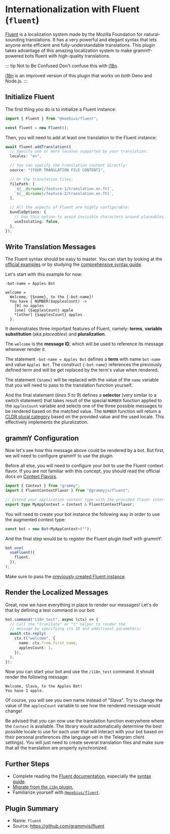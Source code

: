 # Internationalization with Fluent (`fluent`)

[Fluent](https://projectfluent.org/) is a localization system made by the Mozilla Foundation for natural-sounding translations.
It has a very powerful and elegant syntax that lets anyone write efficient and fully-understandable translations.
This plugin takes advantage of this amazing localization system to make grammY-powered bots fluent with high-quality translations.

::: tip Not to Be Confused
Don't confuse this with [i18n](./i18n).

[i18n](./i18n) is an improved version of this plugin that works on both Deno and Node.js.
:::

## Initialize Fluent

The first thing you do is to initialize a Fluent instance:

```ts
import { Fluent } from "@moebius/fluent";

const fluent = new Fluent();
```

Then, you will need to add at least one translation to the Fluent instance:

```ts
await fluent.addTranslation({
  // Specify one or more locales supported by your translation:
  locales: "en",

  // You can specify the translation content directly:
  source: "{YOUR TRANSLATION FILE CONTENT}",

  // Or the translation files:
  filePath: [
    `${__dirname}/feature-1/translation.en.ftl`,
    `${__dirname}/feature-2/translation.en.ftl`,
  ],

  // All the aspects of Fluent are highly configurable:
  bundleOptions: {
    // Use this option to avoid invisible characters around placeables.
    useIsolating: false,
  },
});
```

## Write Translation Messages

The Fluent syntax should be easy to master.
You can start by looking at the [official examples](https://projectfluent.org/#examples) or by studying the [comprehensive syntax guide](https://projectfluent.org/fluent/guide/).

Let's start with this example for now:

```ftl
-bot-name = Apples Bot

welcome =
  Welcome, {$name}, to the {-bot-name}!
  You have { NUMBER($applesCount) ->
    [0] no apples
    [one] {$applesCount} apple
    *[other] {$applesCount} apples
  }.
```

It demonstrates three important features of Fluent, namely: **terms**, **variable substitution** (aka _placeables_) and **pluralization**.

The `welcome` is the **message ID**, which will be used to reference its message whenever render it.

The statement `-bot-name = Apples Bot` defines a **term** with name `bot-name` and value `Apples Bot`.
The construct `{-bot-name}` references the previously defined term and will be get replaced by the term's value when rendered.

The statement `{$name}` will be replaced with the value of the `name` variable that you will need to pass to the translation function yourself.

And the final statement (_lines 5 to 9_) defines a **selector** (very similar to a switch statement) that takes result of the special `NUMBER` function applied to the `applesCount` variable and selects one of the three possible messages to be rendered based on the matched value.
The `NUMBER` function will return a [CLDR plural category](https://www.unicode.org/cldr/cldr-aux/charts/30/supplemental/language_plural_rules.html) based on the provided value and the used locale.
This effectively implements the pluralization.

## grammY Configuration

Now let's see how this message above could be rendered by a bot.
But first, we will need to configure grammY to use the plugin.

Before all else, you will need to configure your bot to use the Fluent context flavor.
If you are not familiar with this concept, you should read the official docs on [Context Flavors](../guide/context#context-flavors).

```ts
import { Context } from "grammy";
import { FluentContextFlavor } from "@grammyjs/fluent";

// Extend your application context type with the provided flavor interface.
export type MyAppContext = Context & FluentContextFlavor;
```

You will need to create your bot instance the following way in order to use the augmented context type:

```ts
const bot = new Bot<MyAppContext>("");
```

And the final step would be to register the Fluent plugin itself with grammY:

```ts
bot.use(
  useFluent({
    fluent,
  }),
);
```

Make sure to pass the [previously created Fluent instance](#initialize-fluent).

## Render the Localized Messages

Great, now we have everything in place to render our messages!
Let's do that by defining a test command in our bot:

```ts
bot.command("i18n_test", async (ctx) => {
  // Call the "translate" or "t" helper to render the
  // message by specifying its ID and additional parameters:
  await ctx.reply(
    ctx.t("welcome", {
      name: ctx.from.first_name,
      applesCount: 1,
    }),
  );
});
```

Now you can start your bot and use the `/i18n_test` command.
It should render the following message:

```text
Welcome, Slava, to the Apples Bot!
You have 1 apple.
```

Of course, you will see you own name instead of "Slava".
Try to change the value of the `applesCount` variable to see how the rendered message would change!

Be advised that you can now use the translation function everywhere where the `Context` is available.
The library would automatically determine the best possible locale to use for each user that will interact with your bot based on their personal preferences (the language set in the Telegram client settings).
You will just need to create several translation files and make sure that all the translation are properly synchronized.

## Further Steps

- Complete reading the [Fluent documentation](https://projectfluent.org/), especially the [syntax guide](https://projectfluent.org/fluent/guide/).
- [Migrate from the `i18n` plugin.](https://github.com/grammyjs/fluent#i18n-plugin-replacement)
- Familiarize yourself with [`@moebius/fluent`](https://github.com/the-moebius/fluent#readme).

## Plugin Summary

- Name: `fluent`
- Source: <https://github.com/grammyjs/fluent>
